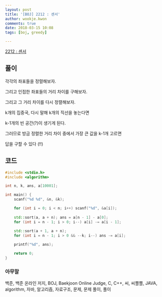 ```yaml
---
layout: post
title: '[BOJ] 2212 : 센서'
author: wookje.kwon
comments: true
date: 2018-03-15 10:08
tags: [boj, greedy]

---
```


[2212 : 센서](https://www.acmicpc.net/problem/2217)

## 풀이

각각의 좌표들을 정렬해보자.

그리고 인접한 좌표들의 거리 차이를 구해보자.

그리고 그 거리 차이를 다시 정렬해보자.

k개의 집중국, 다시 말해 k개의 직선을 놓는다면

k-1개의 빈 공간(?)이 생기게 된다.

그러므로 방금 정렬한 거리 차이 중에서 가장 큰 값을 k-1개 고르면

답을 구할 수 있다 (!!)

## 코드

```cpp
#include <stdio.h>
#include <algorithm>

int n, k, ans, a[10001];

int main() {
	scanf("%d %d", &n, &k);

	for (int i = 0; i < n; i++) scanf("%d", &a[i]);
	
	std::sort(a, a + n); ans = a[n - 1] - a[0];
	for (int i = n - 1; i > 0; i--) a[i] -= a[i - 1];
	
	std::sort(a + 1, a + n);
	for (int i = n - 1; i > 0 && --k; i--) ans -= a[i];

	printf("%d", ans);

	return 0;
}
```

### 아무말  
백준, 백준 온라인 저지, BOJ, Baekjoon Online Judge, C, C++, 씨, 씨쁠쁠, JAVA, algorithm, 자바, 알고리즘, 자료구조, 문제, 문제 풀이, 풀이
